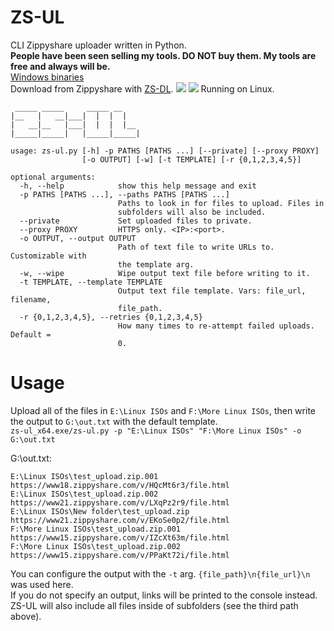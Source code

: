 # ZS-UL
CLI Zippyshare uploader written in Python.   
**People have been seen selling my tools. DO NOT buy them. My tools are free and always will be.**   
[Windows binaries](https://github.com/Sorrow446/ZS-UL/releases)    
Download from Zippyshare with [ZS-DL](https://github.com/Sorrow446/ZS-DL).
![](https://i.imgur.com/r1t2wpe.png)
![](https://i.imgur.com/OYCbn2p.png)
Running on Linux.

```
 _____ _____     _____ __
|__   |   __|___|  |  |  |
|   __|__   |___|  |  |  |__
|_____|_____|   |_____|_____|

usage: zs-ul.py [-h] -p PATHS [PATHS ...] [--private] [--proxy PROXY]
                [-o OUTPUT] [-w] [-t TEMPLATE] [-r {0,1,2,3,4,5}]

optional arguments:
  -h, --help            show this help message and exit
  -p PATHS [PATHS ...], --paths PATHS [PATHS ...]
                        Paths to look in for files to upload. Files in
                        subfolders will also be included.
  --private             Set uploaded files to private.
  --proxy PROXY         HTTPS only. <IP>:<port>.
  -o OUTPUT, --output OUTPUT
                        Path of text file to write URLs to. Customizable with
                        the template arg.
  -w, --wipe            Wipe output text file before writing to it.
  -t TEMPLATE, --template TEMPLATE
                        Output text file template. Vars: file_url, filename,
                        file_path.
  -r {0,1,2,3,4,5}, --retries {0,1,2,3,4,5}
                        How many times to re-attempt failed uploads. Default =
                        0.
  ```
# Usage
Upload all of the files in `E:\Linux ISOs` and `F:\More Linux ISOs`, then write the output to `G:\out.txt` with the default template.   
`zs-ul_x64.exe/zs-ul.py -p "E:\Linux ISOs" "F:\More Linux ISOs" -o G:\out.txt`

G:\out.txt:
```
E:\Linux ISOs\test_upload.zip.001
https://www18.zippyshare.com/v/HQcMt6r3/file.html
E:\Linux ISOs\test_upload.zip.002
https://www21.zippyshare.com/v/LXqPz2r9/file.html
E:\Linux ISOs\New folder\test_upload.zip
https://www21.zippyshare.com/v/EKoSe0p2/file.html
F:\More Linux ISOs\test_upload.zip.001
https://www15.zippyshare.com/v/IZcXt63m/file.html
F:\More Linux ISOs\test_upload.zip.002
https://www15.zippyshare.com/v/PPaKt72i/file.html
```
You can configure the output with the `-t` arg. `{file_path}\n{file_url}\n` was used here.   
If you do not specify an output, links will be printed to the console instead.   
ZS-UL will also include all files inside of subfolders (see the third path above).
